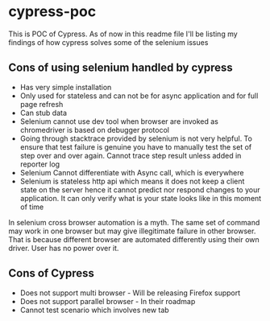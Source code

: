 # cypress-poc
This is POC of Cypress. As of now in this readme file I'll be listing my findings of how cypress solves some of the selenium issues

## Cons of using selenium handled by cypress

* Has very simple installation
* Only used for stateless and can not be for async application and for full page refresh
* Can stub data
* Selenium cannot use dev tool when browser are invoked as chromedriver is based on debugger protocol
* Going through stacktrace provided by selenium is not very helpful. To ensure that test failure is genuine you have to manually test the set of step over and over again. Cannot trace step result unless added in reporter log
* Selenium Cannot differentiate with Async call, which is everywhere
* Selenium is stateless http api which means it does not keep a client state on the server hence it cannot predict nor respond changes to your application. It can only verify what is your state looks like in this moment of time

In selenium cross browser automation is a myth. The same set of command may work in one browser but may give illegitimate failure in other browser. That is because different browser are automated differently using their own driver. User has no power over it.

## Cons of Cypress

* Does not support multi browser - Will be releasing Firefox support
* Does not support parallel browser - In their roadmap
* Cannot test scenario which involves new tab

